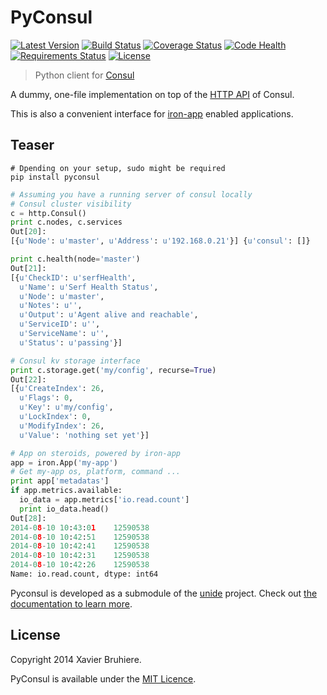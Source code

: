 PyConsul
========

[![Latest Version](https://pypip.in/v/pyconsul/badge.png)](https://pypi.python.org/pypi/pyconsul/)
[![Build Status](https://api.shippable.com/projects/535e1b4d456b81c100ad365c/badge/master)](https://www.shippable.com/projects/535e1b4d456b81c100ad365c/builds/4)
[![Coverage Status](https://coveralls.io/repos/hackliff/pyconsul/badge.png?branch=master)](https://coveralls.io/r/hackliff/pyconsul?branch=master)
[![Code Health](https://landscape.io/github/hackliff/pyconsul/master/landscape.png)](https://landscape.io/github/hackliff/pyconsul/master)
[![Requirements Status](https://requires.io/github/hackliff/pyconsul/requirements.png?branch=master)](https://requires.io/github/hackliff/pyconsul/requirements/?branch=master)
[![License](https://pypip.in/license/pyconsul/badge.png)](https://pypi.python.org/pypi/pyconsul/)

> Python client for [Consul][1]


A dummy, one-file implementation on top of the [HTTP API][5] of Consul.

This is also a convenient interface for [iron-app][8] enabled applications.


Teaser
------

```
# Dpending on your setup, sudo might be required
pip install pyconsul
```

```python
# Assuming you have a running server of consul locally
# Consul cluster visibility
c = http.Consul()
print c.nodes, c.services
Out[20]: 
[{u'Node': u'master', u'Address': u'192.168.0.21'}] {u'consul': []}

print c.health(node='master')
Out[21]: 
[{u'CheckID': u'serfHealth',
  u'Name': u'Serf Health Status',
  u'Node': u'master',
  u'Notes': u'',
  u'Output': u'Agent alive and reachable',
  u'ServiceID': u'',
  u'ServiceName': u'',
  u'Status': u'passing'}]

# Consul kv storage interface
print c.storage.get('my/config', recurse=True)
Out[22]: 
[{u'CreateIndex': 26,
  u'Flags': 0,
  u'Key': u'my/config',
  u'LockIndex': 0,
  u'ModifyIndex': 26,
  u'Value': 'nothing set yet'}]

# App on steroids, powered by iron-app
app = iron.App('my-app')
# Get my-app os, platform, command ...
print app['metadatas']
if app.metrics.available:
  io_data = app.metrics['io.read.count']
  print io_data.head()
Out[28]:
2014-08-10 10:43:01    12590538
2014-08-10 10:42:51    12590538
2014-08-10 10:42:41    12590538
2014-08-10 10:42:31    12590538
2014-08-10 10:42:26    12590538
Name: io.read.count, dtype: int64
```

Pyconsul is developed as a submodule of the [unide][7] project. Check out [the
documentation to learn more][6].


License
-------

Copyright 2014 Xavier Bruhiere.

PyConsul is available under the [MIT Licence][2].


[1]: http://consul.io
[2]: http://opensource.org/licenses/MIT
[3]: http://www.consul.io/intro/getting-started/install.html
[4]: http://www.consul.io/intro/
[5]: http://www.consul.io/docs/agent/http.html
[6]: http://doc.unide.co/articles/pyconsul/
[7]: http://unide.co
[8]: https://github.com/hivetech/iron-app
